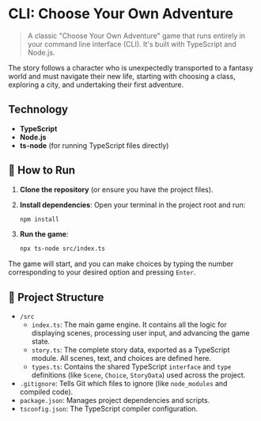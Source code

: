 # CLI: Choose Your Own Adventure

> A classic "Choose Your Own Adventure"  game that runs entirely in your command line interface (CLI). It's built with TypeScript and Node.js.

The story follows a character who is unexpectedly transported to a fantasy world and must navigate their new life, starting with choosing a class, exploring a city, and undertaking their first adventure.

## Technology

* **TypeScript**
* **Node.js**
* **ts-node** (for running TypeScript files directly)

## 🚀 How to Run

1.  **Clone the repository** (or ensure you have the project files).

2.  **Install dependencies**:
    Open your terminal in the project root and run:
    ```bash
    npm install
    ```

3.  **Run the game**:
    ```bash
    npx ts-node src/index.ts
    ```

The game will start, and you can make choices by typing the number corresponding to your desired option and pressing `Enter`.

## 📁 Project Structure

* `/src`
    * `index.ts`: The main game engine. It contains all the logic for displaying scenes, processing user input, and advancing the game state.
    * `story.ts`: The complete story data, exported as a TypeScript module. All scenes, text, and choices are defined here.
    * `types.ts`: Contains the shared TypeScript `interface` and `type` definitions (like `Scene`, `Choice`, `StoryData`) used across the project.
* `.gitignore`: Tells Git which files to ignore (like `node_modules` and compiled code).
* `package.json`: Manages project dependencies and scripts.
* `tsconfig.json`: The TypeScript compiler configuration.
